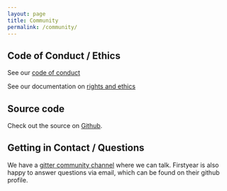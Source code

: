 ```yaml
---
layout: page
title: Community
permalink: /community/
---
```

## Code of Conduct / Ethics

See our [code of conduct]

See our documentation on [rights and ethics]

[code of conduct]: https://github.com/kanidm/kanidm/blob/master/CODE_OF_CONDUCT.md
[rights and ethics]: https://github.com/kanidm/kanidm/blob/master/ethics/README.md  

## Source code

Check out the source on [Github](https://github.com/kanidm/). 

## Getting in Contact / Questions

We have a [gitter community channel](https://gitter.im/kanidm/community) where we can talk. Firstyear is also happy to
answer questions via email, which can be found on their github profile.
